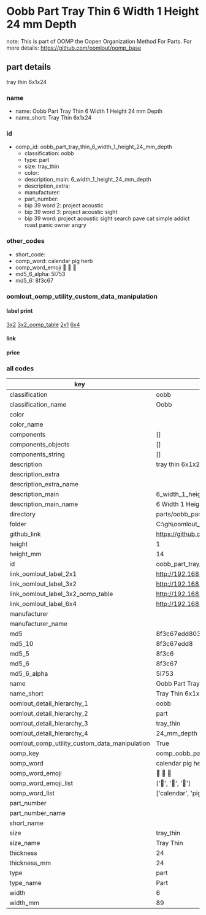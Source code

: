 # Oobb Part Tray Thin 6 Width 1 Height 24 mm Depth  

note: This is part of OOMP the Oopen Organization Method For Parts. For more details: https://github.com/oomlout/oomp_base

##  part details
  



tray thin 6x1x24



### name
* name: Oobb Part Tray Thin 6 Width 1 Height 24 mm Depth
* name_short: Tray Thin 6x1x24 
### id
* oomp_id: oobb_part_tray_thin_6_width_1_height_24_mm_depth
  * classification: oobb
  * type: part
  * size: tray_thin
  * color: 
  * description_main: 6_width_1_height_24_mm_depth
  * description_extra: 
  * manufacturer: 
  * part_number: 
  * bip 39 word 2: project acoustic
  * bip 39 word 3: project acoustic sight
  * bip 39 word: project acoustic sight search pave cat simple addict roast panic owner angry

### other_codes
* short_code: 
* oomp_word: calendar pig herb
* oomp_word_emoji :calendar: :pig: :herb:
* md5_6_alpha: 5l753
* md5_6: 8f3c67






### oomlout_oomp_utility_custom_data_manipulation
#### label print
[3x2](http://192.168.1.245:1112/?label=oomp%205l753)
[3x2_oomp_table](http://192.168.1.108:1112/?label=oomp%205l753)
[2x1](http://192.168.1.242:1112/?label=oomp%205l753)
[6x4](http://192.168.1.55:1112/?label=oomp%205l753)    

#### link

                              

#### price







### all codes 
| key | value |  
| --- | --- |  
| classification | oobb |  
| classification_name | Oobb |  
| color |  |  
| color_name |  |  
| components | [] |  
| components_objects | [] |  
| components_string | [] |  
| description | tray thin 6x1x24 |  
| description_extra |  |  
| description_extra_name |  |  
| description_main | 6_width_1_height_24_mm_depth |  
| description_main_name | 6 Width 1 Height 24 mm Depth |  
| directory | parts/oobb_part_tray_thin_6_width_1_height_24_mm_depth |  
| folder | C:\gh\oomlout_oobb_version_4_generated_parts\things\oobb_part_tray_thin_6_width_1_height_24_mm_depth |  
| github_link | https://github.com/oomlout/oomlout_oomp_part_src/tree/main/parts/oobb_part_tray_thin_6_width_1_height_24_mm_depth |  
| height | 1 |  
| height_mm | 14 |  
| id | oobb_part_tray_thin_6_width_1_height_24_mm_depth |  
| link_oomlout_label_2x1 | http://192.168.1.242:1112/?label=oomp%205l753 |  
| link_oomlout_label_3x2 | http://192.168.1.245:1112/?label=oomp%205l753 |  
| link_oomlout_label_3x2_oomp_table | http://192.168.1.108:1112/?label=oomp%205l753 |  
| link_oomlout_label_6x4 | http://192.168.1.55:1112/?label=oomp%205l753 |  
| manufacturer |  |  
| manufacturer_name |  |  
| md5 | 8f3c67edd80359208f50cc2190408560 |  
| md5_10 | 8f3c67edd8 |  
| md5_5 | 8f3c6 |  
| md5_6 | 8f3c67 |  
| md5_6_alpha | 5l753 |  
| name | Oobb Part Tray Thin 6 Width 1 Height 24 mm Depth |  
| name_short | Tray Thin 6x1x24  |  
| oomlout_detail_hierarchy_1 | oobb |  
| oomlout_detail_hierarchy_2 | part |  
| oomlout_detail_hierarchy_3 | tray_thin |  
| oomlout_detail_hierarchy_4 | 24_mm_depth |  
| oomlout_oomp_utility_custom_data_manipulation | True |  
| oomp_key | oomp_oobb_part_tray_thin_6_width_1_height_24_mm_depth |  
| oomp_word | calendar pig herb |  
| oomp_word_emoji | :calendar: :pig: :herb: |  
| oomp_word_emoji_list | [':calendar:', ':pig:', ':herb:'] |  
| oomp_word_list | ['calendar', 'pig', 'herb'] |  
| part_number |  |  
| part_number_name |  |  
| short_name |  |  
| size | tray_thin |  
| size_name | Tray Thin |  
| thickness | 24 |  
| thickness_mm | 24 |  
| type | part |  
| type_name | Part |  
| width | 6 |  
| width_mm | 89 |  
